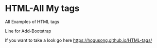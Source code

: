 # HTML-All My tags

All Examples of HTML tags

Line for Add-Bootstrap

If you want to take a look go here https://hogusong.github.io/HTML-tags/
